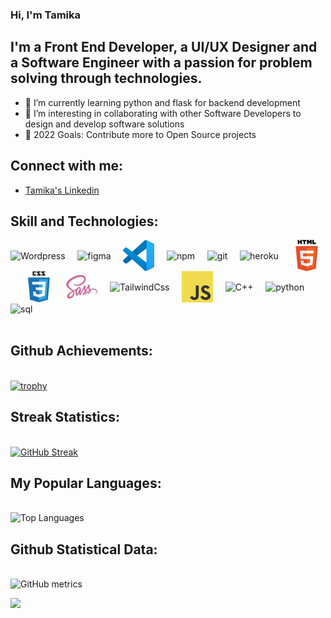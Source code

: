 ### Hi, I'm Tamika

## I'm a Front End Developer, a UI/UX Designer and a Software Engineer with a passion for problem solving through technologies.

- 🌱 I’m currently learning python and flask for backend development
- 👯 I’m interesting in collaborating with other Software Developers to design and develop software solutions
- 🥅 2022 Goals: Contribute more to Open Source projects

## Connect with me:

* [Tamika's Linkedin](https://www.linkedin.com/in/tamika-ramkissoon-1a2622214/)

## Skill and Technologies:
<img align="center" src="https://seeklogo.com/images/W/wordpress-icon-logo-45667D3313-seeklogo.com.png" alt="Wordpress" height="50" width="50"/>&nbsp;&nbsp;&nbsp;&nbsp;
<img align="center" src="https://img.icons8.com/color/48/000000/figma--v1.png" alt="figma" height="50" width="50"/>&nbsp;&nbsp;&nbsp;&nbsp;
<img align="center" src="https://raw.githubusercontent.com/github/explore/80688e429a7d4ef2fca1e82350fe8e3517d3494d/topics/visual-studio-code/visual-studio-code.png" alt="Visual Studio Code" height="50" width="50"/>&nbsp;&nbsp;&nbsp;&nbsp;
<img align="center" src="https://icongr.am/devicon/npm-original-wordmark.svg?size=128&color=ffffff" alt="npm" height="50" width="50"/>&nbsp;&nbsp;&nbsp;&nbsp;
<img align="center" src="https://www.vectorlogo.zone/logos/git-scm/git-scm-icon.svg" alt="git" height="50" width="50"/>&nbsp;&nbsp;&nbsp;&nbsp;
<img align="center" src="https://raw.githubusercontent.com/ivangabriele/vscode-heroku/master/res/icon.png" alt="heroku" height="50" width="50"/>&nbsp;&nbsp;&nbsp;&nbsp;
<img align="center" src="https://raw.githubusercontent.com/github/explore/80688e429a7d4ef2fca1e82350fe8e3517d3494d/topics/html/html.png" alt="HTML5" height="50" width="50"/>&nbsp;&nbsp;&nbsp;&nbsp;
<img align="center" src="https://raw.githubusercontent.com/github/explore/80688e429a7d4ef2fca1e82350fe8e3517d3494d/topics/css/css.png" alt="CSS3" height="50" width="50"/>&nbsp;&nbsp;&nbsp;&nbsp;
<img align="center" src="https://raw.githubusercontent.com/github/explore/80688e429a7d4ef2fca1e82350fe8e3517d3494d/topics/sass/sass.png" alt="Sass" height="50" width="50"/>&nbsp;&nbsp;&nbsp;&nbsp;
<img align="center" src="https://www.drupal.org/files/styles/grid-3-2x/public/project-images/screenshot_361.png?itok=w4CzcWyb" alt="TailwindCss" height="50" width="50"/>&nbsp;&nbsp;&nbsp;&nbsp;
<img align="center" src="https://raw.githubusercontent.com/github/explore/80688e429a7d4ef2fca1e82350fe8e3517d3494d/topics/javascript/javascript.png" alt="JavaScript" height="50" width="50"/>&nbsp;&nbsp;&nbsp;&nbsp;
<img align="center" src="https://upload.wikimedia.org/wikipedia/commons/thumb/1/18/ISO_C%2B%2B_Logo.svg/1822px-ISO_C%2B%2B_Logo.svg.png" alt="C++" height="50" width="50"/>&nbsp;&nbsp;&nbsp;&nbsp;
<img align="center" src="https://img.icons8.com/color/48/000000/python--v1.png" alt="python" height="50" width="50"/>&nbsp;&nbsp;&nbsp;&nbsp;
<img align="center" src="https://img.icons8.com/color/48/000000/mysql-logo.png" alt="sql" height="50" width="50"/>&nbsp;&nbsp;&nbsp;&nbsp;
<br>
<br>

## Github Achievements:
<br>[![trophy](https://github-profile-trophy.vercel.app/?username=tamikaramkissoon&theme=algolia)](https://github.com/ryo-ma/github-profile-trophy)
<br>
 
## Streak Statistics:
<br>[![GitHub Streak](https://github-readme-streak-stats.herokuapp.com/?user=tamikaramkissoon&theme=algolia&fire=32CD32&ring=A32CC4&currStreakLabel=32CD32&sideLabels=32CD32)](https://git.io/streak-stats)<br>

## My Popular Languages:
<br>![Top Languages](https://github-readme-stats.vercel.app/api/top-langs/?username=tamikaramkissoon&theme=algolia&layout=compact)<br>

## Github Statistical Data:
<br>![GitHub metrics](https://metrics.lecoq.io/tamikaramkissoon)<br>

![](https://komarev.com/ghpvc/?username=tamikaramkissoon&theme=algolia)

